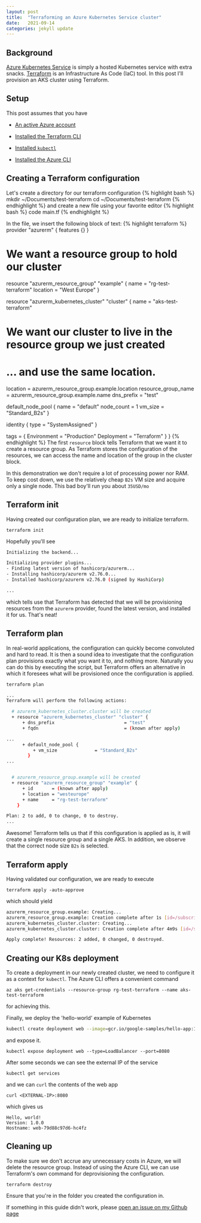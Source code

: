 ```yaml
---
layout: post
title:  "Terraforming an Azure Kubernetes Service cluster"
date:   2021-09-14
categories: jekyll update
---
```


## Background


[Azure Kubernetes Service](https://docs.microsoft.com/en-us/azure/aks/) is simply a hosted Kubernetes service with extra snacks. [Terraform](https://www.terraform.io/intro/index.html) is an Infrastructure As Code (IaC) tool. In this post I'll provision an AKS cluster using Terraform.

## Setup

This post assumes that you have 
- [An active Azure account](https://azure.microsoft.com/en-us/free/)

- [Installed the Terraform CLI](https://learn.hashicorp.com/tutorials/terraform/install-cli)
- [Installed `kubectl` ](https://kubernetes.io/docs/tasks/tools/)
- [Installed the Azure CLI](https://docs.microsoft.com/en-us/cli/azure/install-azure-cli)



## Creating a Terraform configuration

Let's create a directory for our terraform configuration 
{% highlight bash %}
mkdir ~/Documents/test-terraform
cd ~/Documents/test-terraform
{% endhighlight %}
and create a new file using your favorite editor
{% highlight bash %}
code main.tf
{% endhighlight %}

In the file, we insert the following block of text:
{% highlight terraform %}
provider "azurerm" {
    features {}
}

# We want a resource group to hold our cluster
resource "azurerm_resource_group" "example" {
  name     = "rg-test-terraform"
  location = "West Europe"
} 

resource "azurerm_kubernetes_cluster" "cluster" {
  name                = "aks-test-terraform"
  # We want our cluster to live in the resource group we just created
  # ... and use the same location.
  location            = azurerm_resource_group.example.location
  resource_group_name = azurerm_resource_group.example.name
  dns_prefix          = "test"

  default_node_pool {
    name       = "default"
    node_count = 1
    vm_size    = "Standard_B2s"
  }

  identity {
    type = "SystemAssigned"
  }

  tags = {
    Environment = "Production"
    Deployment = "Terraform"
  }
}
{% endhighlight %}
The first `resource` block tells Terraform that we want it to create a resource group. As Terraform stores the configuration of the resources, we can access the name and location of the group in the cluster block. 

In this demonstration we don't require a lot of processing power nor RAM. To keep cost down, we use the relatively cheap `B2s` VM size and acquire only a single node. This bad boy'll run you about `35USD/mo`

## Terraform init

Having created our configuration plan, we are ready to initialize terraform. 
```
terraform init
```
Hopefully you'll see
```bash
Initializing the backend...

Initializing provider plugins...
- Finding latest version of hashicorp/azurerm...
- Installing hashicorp/azurerm v2.76.0...
- Installed hashicorp/azurerm v2.76.0 (signed by HashiCorp)

...
```
which tells use that Terraform has detected that we will be provisioning resources from the `azurerm` provider, found the latest version, and installed it for us. That's neat!

## Terraform plan

In real-world applications, the configuration can quickly become convoluted and hard to read. It is then a sound idea to investigate that the configuration plan provisions exactly what you want it to, and nothing more. Naturally you can do this by executing the script, but Terraform offers an alternative in which it foresees what will be provisioned once the configuration is applied.
```bash
terraform plan
```

```bash
...
Terraform will perform the following actions:

  # azurerm_kubernetes_cluster.cluster will be created
  + resource "azurerm_kubernetes_cluster" "cluster" {
      + dns_prefix                          = "test"
      + fqdn                                = (known after apply)

...
      + default_node_pool {
          + vm_size              = "Standard_B2s"
        }
...


  # azurerm_resource_group.example will be created
  + resource "azurerm_resource_group" "example" {
      + id       = (known after apply)
      + location = "westeurope"
      + name     = "rg-test-terraform"
    }

Plan: 2 to add, 0 to change, 0 to destroy.
...
```
Awesome! Terraform tells us that if this configuration is applied as is, it will create a single resource group and a single AKS. In addition, we observe that the correct node size `B2s` is selected.

## Terraform apply

Having validated our configuration, we are ready to execute
```
terraform apply -auto-approve
```
which should yield
```bash
azurerm_resource_group.example: Creating...
azurerm_resource_group.example: Creation complete after 1s [id=/subscriptions/***/resourceGroups/rg-test-terraform]
azurerm_kubernetes_cluster.cluster: Creating...
azurerm_kubernetes_cluster.cluster: Creation complete after 4m9s [id=/subscriptions/***/resourcegroups/rg-test-terraform/providers/Microsoft.ContainerService/managedClusters/aks-test-terraform]

Apply complete! Resources: 2 added, 0 changed, 0 destroyed.
```

## Creating our K8s deployment
To create a deployment in our newly created cluster, we need to configure it as a context for `kubectl`. The Azure CLI offers a convenient command 
```
az aks get-credentials --resource-group rg-test-terraform --name aks-test-terraform
```
for achieving this. 

Finally, we deploy the 'hello-world' example of Kubernetes
```bash
kubectl create deployment web --image=gcr.io/google-samples/hello-app:1.0
```
and expose it.
```
kubectl expose deployment web --type=LoadBalancer --port=8080
```
After some seconds we can see the external IP of the service
```
kubectl get services
```
and we can `curl` the contents of the web app
```
curl <EXTERNAL-IP>:8080
```
which gives us
```
Hello, world!
Version: 1.0.0
Hostname: web-79d88c97d6-hc4fz
```


## Cleaning up

To make sure we don't accrue any unnecessary costs in Azure, we will delete the resource group. Instead of using the Azure CLI, we can use Terraform's own command for deprovisioning the configuration.
```
terraform destroy 
```
Ensure that you're in the folder you created the configuration in.

If something in this guide didn't work, please [open an issue on my Github page](https://github.com/mikalst/mikalst.github.io/issues/new?title=New+issue&body=Describe+the+problem)